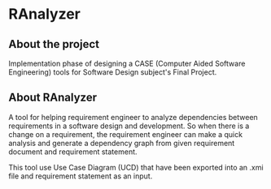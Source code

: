 # RAnalyzer

## About the project
Implementation phase of designing a CASE (Computer Aided Software Engineering) tools for Software Design subject's Final Project.

## About RAnalyzer
A tool for helping requirement engineer to analyze dependencies between requirements in a software design and development.
So when there is a change on a requirement, the requirement engineer can make a quick analysis and generate a dependency graph
from given requirement document and requirement statement.

This tool use Use Case Diagram (UCD) that have been exported into an .xmi file and requirement statement as an input.
